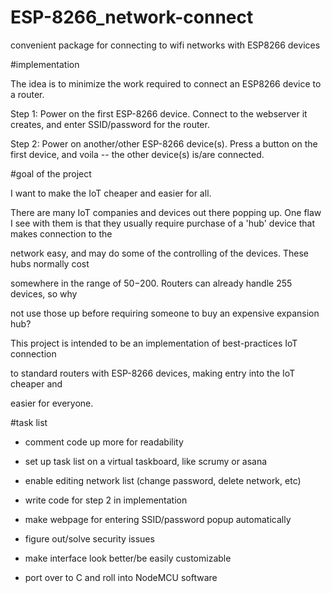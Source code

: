 # **ESP-8266_network-connect**
convenient package for connecting to wifi networks with ESP8266 devices


#implementation


The idea is to minimize the work required to connect an ESP8266 device to a router.

Step 1:  Power on the first ESP-8266 device.  Connect to the webserver it creates, and enter 
SSID/password for the router.

Step 2:  Power on another/other ESP-8266 device(s).  Press a button on the first device, and 
voila -- the other device(s) is/are connected.



#goal of the project

I want to make the IoT cheaper and easier for all.



There are many IoT companies and devices out there popping up.  One flaw I see with them 
is that they usually require purchase of a 'hub' device that makes connection to the 

network easy, and may do some of the controlling of the devices.  These hubs normally cost 

somewhere in the range of $50-$200.  Routers can already handle 255 devices, so why 

not use those up before requiring someone to buy an expensive expansion hub?


This project is intended to be an implementation of best-practices IoT connection 

to standard routers with ESP-8266 devices, making entry into the IoT cheaper and 

easier for everyone.


#task list

* comment code up more for readability

* set up task list on a virtual taskboard, like scrumy or asana

* enable editing network list (change password, delete network, etc)

* write code for step 2 in implementation

* make webpage for entering SSID/password popup automatically

* figure out/solve security issues

* make interface look better/be easily customizable

* port over to C and roll into NodeMCU software